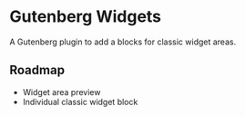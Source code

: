 # Gutenberg Widgets

A Gutenberg plugin to add a blocks for classic widget areas.

## Roadmap

- Widget area preview
- Individual classic widget block
